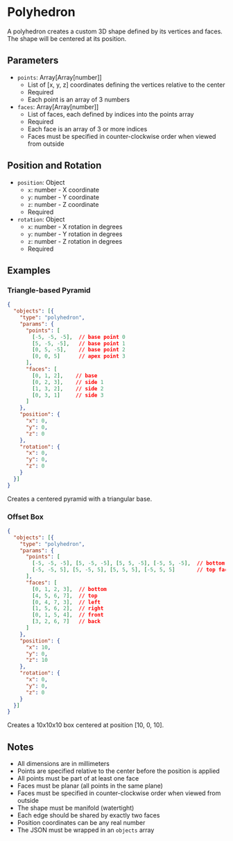 # Polyhedron

A polyhedron creates a custom 3D shape defined by its vertices and faces. The shape will be centered at its position.

## Parameters

- `points`: Array[Array[number]]
  - List of [x, y, z] coordinates defining the vertices relative to the center
  - Required
  - Each point is an array of 3 numbers
- `faces`: Array[Array[number]]
  - List of faces, each defined by indices into the points array
  - Required
  - Each face is an array of 3 or more indices
  - Faces must be specified in counter-clockwise order when viewed from outside

## Position and Rotation

- `position`: Object
  - `x`: number - X coordinate
  - `y`: number - Y coordinate
  - `z`: number - Z coordinate
  - Required
- `rotation`: Object
  - `x`: number - X rotation in degrees
  - `y`: number - Y rotation in degrees
  - `z`: number - Z rotation in degrees
  - Required

## Examples

### Triangle-based Pyramid
```json
{
  "objects": [{
    "type": "polyhedron",
    "params": {
      "points": [
        [-5, -5, -5],  // base point 0
        [5, -5, -5],   // base point 1
        [0, 5, -5],    // base point 2
        [0, 0, 5]      // apex point 3
      ],
      "faces": [
        [0, 1, 2],    // base
        [0, 2, 3],    // side 1
        [1, 3, 2],    // side 2
        [0, 3, 1]     // side 3
      ]
    },
    "position": {
      "x": 0,
      "y": 0,
      "z": 0
    },
    "rotation": {
      "x": 0,
      "y": 0,
      "z": 0
    }
  }]
}
```
Creates a centered pyramid with a triangular base.

### Offset Box
```json
{
  "objects": [{
    "type": "polyhedron",
    "params": {
      "points": [
        [-5, -5, -5], [5, -5, -5], [5, 5, -5], [-5, 5, -5],  // bottom face
        [-5, -5, 5], [5, -5, 5], [5, 5, 5], [-5, 5, 5]       // top face
      ],
      "faces": [
        [0, 1, 2, 3],  // bottom
        [4, 5, 6, 7],  // top
        [0, 4, 7, 3],  // left
        [1, 5, 6, 2],  // right
        [0, 1, 5, 4],  // front
        [3, 2, 6, 7]   // back
      ]
    },
    "position": {
      "x": 10,
      "y": 0,
      "z": 10
    },
    "rotation": {
      "x": 0,
      "y": 0,
      "z": 0
    }
  }]
}
```
Creates a 10x10x10 box centered at position [10, 0, 10].

## Notes
- All dimensions are in millimeters
- Points are specified relative to the center before the position is applied
- All points must be part of at least one face
- Faces must be planar (all points in the same plane)
- Faces must be specified in counter-clockwise order when viewed from outside
- The shape must be manifold (watertight)
- Each edge should be shared by exactly two faces
- Position coordinates can be any real number
- The JSON must be wrapped in an `objects` array 